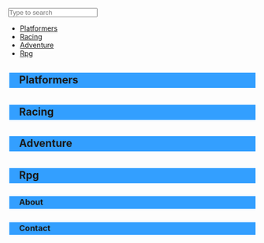 <DOCTYPE html>
<html lang="en" dir="ltr">
  <head>
    <meta charset="utf-8">
    <link rel="stylesheet" type="text/css" href="style.css">
    <style>
    * {
        margin: 0;
        padding: 0;
        color:;
        }
      
ul {
   list-style-type: none;
   overflow: hidden;
   width: 530px;
   margin: 0px auto;
}
      
li { 
  width: 120px;
  height: 40px;
  margin: 0px 4px;
  border: 2px solid #000;
  border-radius: 5px;
  float: left;
  }
          
a {
  display: block;
  width: 120px;
  height: 40px;
  line-height: 40px;
  text-decoration: none;
  text-align: center;
    </style>
  </head>
  <body style = "background: url(https://cdn4.vectorstock.com/i/1000x1000/44/13/funny-cartoon-whale-jumps-out-of-the-water-vector-13784413.jpg); background-size: 100%;">  
    <div class="search-box">
      <input class="search-txt" type="text" name=""  placeholder="Type to search">
  		<a class="search-btn" href='#'>
    <i class="fas fa-search"></i>  
  		</a>
      </div>                        
        <ul>
         <li><a href="#platformers">Platformers</a></li>
         <li><a href="#racing">Racing</a></li>
         <li><a href="#adventure">Adventure</a></li>
         <li><a href="#rpg">Rpg</a></li>
       </ul>  
         <h2><p style='padding: 2px 6px 4px 20px; background-color: #339FFF; border: #FFFFFF 2px solid'>Platformers</p></h2>
         <h2><p style='padding: 2px 6px 4px 20px; background-color: #339FFF; border: #FFFFFF 2px solid'>Racing</p></h2>
         <h2><p style='padding: 2px 6px 4px 20px; background-color: #339FFF; border: #FFFFFF 2px solid'>Adventure</p></h2>
         <h2><p style='padding: 2px 6px 4px 20px; background-color: #339FFF; border: #FFFFFF 2px solid'>Rpg</p></h2>
         <h3><p style='padding: 2px 6px 4px 20px; background-color: #339FFF; border: #FFFFFF 2px solid'>About</p></h3> 
         <h3><p style='padding: 2px 6px 4px 20px; background-color: #339FFF; border: #FFFFFF 2px solid'>Contact</p></h3>                
  </body>
</html>
